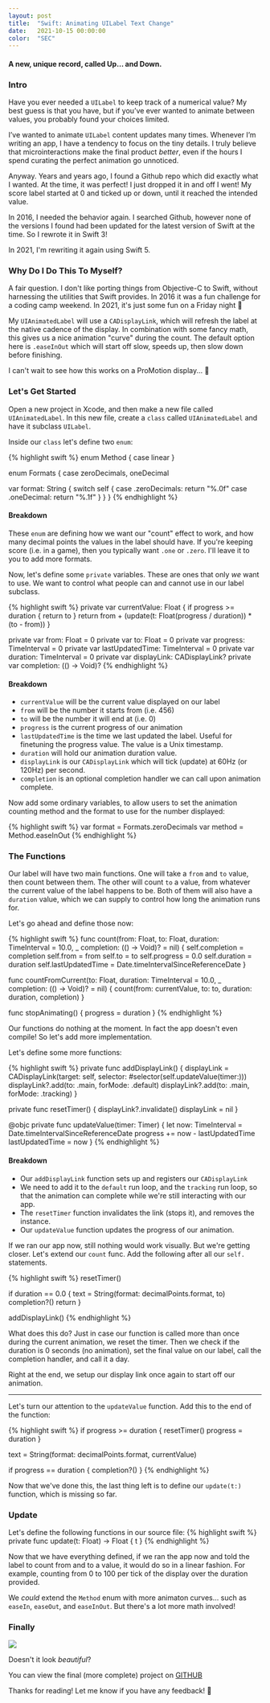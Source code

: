 ```yaml
---
layout: post
title:  "Swift: Animating UILabel Text Change"
date:   2021-10-15 00:00:00
color:  "SEC"
---
```


#### A new, unique record, called Up… and Down.

### Intro

Have you ever needed a `UILabel` to keep track of a numerical value? My best guess is that you have, but if you’ve ever wanted to animate between values, you probably found your choices limited.

I’ve wanted to animate `UILabel` content updates many times. Whenever I’m writing an app, I have a tendency to focus on the tiny details. I truly believe that microinteractions make the final product _better_, even if the hours I spend curating the perfect animation go unnoticed.

Anyway. Years and years ago, I found a Github repo which did exactly what I wanted. At the time, it was perfect! I just dropped it in and off I went! My score label started at 0 and ticked up or down, until it reached the intended value.

In 2016, I needed the behavior again. I searched Github, however none of the versions I found had been updated for the latest version of Swift at the time. So I rewrote it in Swift 3!

In 2021, I'm rewriting it again using Swift 5.

### Why Do I Do This To Myself?

A fair question. I don't like porting things from Objective-C to Swift, without harnessing the utilities that Swift provides. In 2016 it was a fun challenge for a coding camp weekend. In 2021, it's just some fun on a Friday night 🙌

My `UIAnimatedLabel` will use a `CADisplayLink`, which will refresh the label at the native cadence of the display. In combination with some fancy math, this gives us a nice animation "curve" during the count. The default option here is `.easeInOut` which will start off slow, speeds up, then slow down before finishing. 

I can't wait to see how this works on a ProMotion display... 🤩

### Let's Get Started

Open a new project in Xcode, and then make a new file called `UIAnimatedLabel`. In this new file, create a `class` called `UIAnimatedLabel` and have it subclass `UILabel`.

Inside our `class` let's define two `enum`:

{% highlight swift %}
enum Method {
  case linear
}

enum Formats {
  case zeroDecimals, oneDecimal

  var format: String {
    switch self {
    case .zeroDecimals: return "%.0f"
    case .oneDecimal: return "%.1f"
    }
  }
}
{% endhighlight %}

#### Breakdown

These `enum` are defining how we want our "count" effect to work, and how many decimal points the values in the label should have. If you're keeping score (i.e. in a game), then you typically want `.one` or `.zero`. I'll leave it to you to add more formats.

Now, let's define some `private` variables. These are ones that only _we_ want to use. We want to control what people can and cannot use in our label subclass.

{% highlight swift %}
private var currentValue: Float {
  if progress >= duration { return to }
  return from + (update(t: Float(progress / duration)) * (to - from))
}

private var from: Float = 0
private var to: Float = 0
private var progress: TimeInterval = 0
private var lastUpdatedTime: TimeInterval = 0
private var duration: TimeInterval = 0
private var displayLink: CADisplayLink?
private var completion: (() -> Void)?
{% endhighlight %}

#### Breakdown

- `currentValue` will be the current value displayed on our label
- `from` will be the number it starts from (i.e. 456)
- `to` will be the number it will end at (i.e. 0)
- `progress` is the current progress of our animation
- `lastUpdatedTime` is the time we last updated the label. Useful for finetuning the progress value. The value is a Unix timestamp.
- `duration` will hold our animation duration value.
- `displayLink` is our `CADisplayLink` which will tick (update) at 60Hz (or 120Hz) per second.
- `completion` is an optional completion handler we can call upon animation complete.

Now add some ordinary variables, to allow users to set the animation counting method and the format to use for the number displayed:

{% highlight swift %}
var format = Formats.zeroDecimals
var method = Method.easeInOut
{% endhighlight %}

### The Functions

Our label will have two main functions. One will take a `from` and `to` value, then count between them. The other will count `to` a value, from whatever the current value of the label happens to be. Both of them will also have a `duration` value, which we can supply to control how long the animation runs for.

Let's go ahead and define those now:

{% highlight swift %}
func count(from: Float, to: Float, duration: TimeInterval = 10.0, _ completion: (() -> Void)? = nil) {
  self.completion = completion
  self.from = from
  self.to = to
  self.progress = 0.0
  self.duration = duration
  self.lastUpdatedTime = Date.timeIntervalSinceReferenceDate
}

func countFromCurrent(to: Float, duration: TimeInterval = 10.0, _ completion: (() -> Void)? = nil) {
  count(from: currentValue, to: to, duration: duration, completion)
}

func stopAnimating() {
  progress = duration
}
{% endhighlight %}

Our functions do nothing at the moment. In fact the app doesn't even compile! So let's add more implementation.

Let's define some more functions:

{% highlight swift %}
private func addDisplayLink() {
  displayLink = CADisplayLink(target: self, selector: #selector(self.updateValue(timer:)))
  displayLink?.add(to: .main, forMode: .default)
  displayLink?.add(to: .main, forMode: .tracking)
}

private func resetTimer() {
  displayLink?.invalidate()
  displayLink = nil
}

@objc private func updateValue(timer: Timer) {
  let now: TimeInterval = Date.timeIntervalSinceReferenceDate
  progress += now - lastUpdatedTime
  lastUpdatedTime = now
}
{% endhighlight %}

#### Breakdown

- Our `addDisplayLink` function sets up and registers our `CADisplayLink`
- We need to add it to the `default` run loop, and the `tracking` run loop, so that the animation can complete while we're still interacting with our app.
- The `resetTimer` function invalidates the link (stops it), and removes the instance.
- Our `updateValue` function updates the progress of our animation.

If we ran our app now, still nothing would work visually. But we're getting closer. Let's extend our `count` func. Add the following after all our `self.` statements.

{% highlight swift %}
resetTimer()

if duration == 0.0 {
  text = String(format: decimalPoints.format, to)
  completion?()
  return
}

addDisplayLink()
{% endhighlight %}

What does this do? Just in case our function is called more than once during the current animation, we reset the timer. Then we check if the duration is 0 seconds (no animation), set the final value on our label, call the completion handler, and call it a day.

Right at the end, we setup our display link once again to start off our animation.

---

Let's turn our attention to the `updateValue` function. Add this to the end of the function:

{% highlight swift %}
if progress >= duration {
  resetTimer()
  progress = duration
}

text = String(format: decimalPoints.format, currentValue)

if progress == duration { completion?() }
{% endhighlight %}

Now that we've done this, the last thing left is to define our `update(t:)` function, which is missing so far.

### Update

Let's define the following functions in our source file:
{% highlight swift %}
private func update(t: Float) -> Float {
  t
}
{% endhighlight %}

Now that we have everything defined, if we ran the app now and told the label to count from and to a value, it would do so in a linear fashion. For example, counting from 0 to 100 per tick of the display over the duration provided.

We _could_ extend the `Method` enum with more animaton curves... such as `easeIn`, `easeOut`, and `easeInOut`. But there's a lot more math involved!

### Finally

<img src="{{site.baseUrl}}/assets/img/countupdown.gif"/>

Doesn't it look _beautiful_?

You can view the final (more complete) project on [GITHUB](https://github.com/topLayoutGuide/UIAnimatedLabel)

Thanks for reading! Let me know if you have any feedback! 🎉